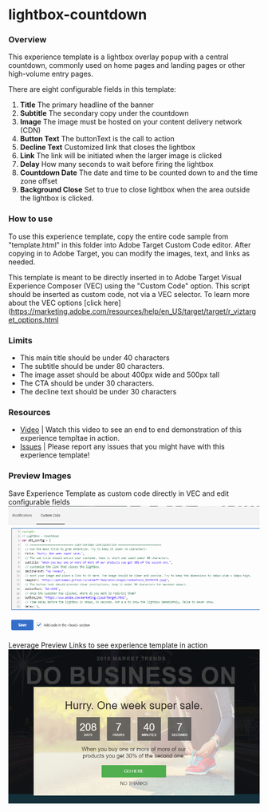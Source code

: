 # lightbox-countdown

### Overview
This experience template is a lightbox overlay popup with a central countdown, commonly used on home pages and landing pages or other high-volume entry pages. 

There are eight configurable fields in this template:
1. **Title** The primary headline of the banner
1. **Subtitle** The secondary copy under the countdown
1. **Image** The image must be hosted on your content delivery network (CDN)
1. **Button Text** The buttonText is the call to action
1. **Decline Text** Customized link that closes the lightbox
1. **Link**  The link will be initiated when the larger image is clicked
1. **Delay** How many seconds to wait before firing the lightbox
1. **Countdown Date** The date and time to be counted down to and the time zone offset
1. **Background Close**   Set to true to close lightbox when the area outside the lightbox is clicked.

### How to use
To use this experience template, copy the entire code sample from "template.html" in this folder into Adobe Target Custom Code editor. After copying in to Adobe Target, you can modify the images, text, and links as needed.

This template is meant to be directly inserted in to Adobe Target Visual Experience Composer (VEC) using the "Custom Code" option. This script should be inserted as custom code, not via a VEC selector. To learn more about the VEC options [click here](https://marketing.adobe.com/resources/help/en_US/target/target/r_viztarget_options.html


### Limits
* This  main title should be under 40 characters
* The subtitle should be under 80 characters.
* The image asset should be about 400px wide and 500px tall
* The CTA should be under 30 characters.
* The decline text should be under 30 characters

### Resources
* [Video](TBD) | Watch this video to see an end to end demonstration of this experience templtae in action. 
* [Issues](https://github.com/Adobe-Marketing-Cloud/target-experience-templates/issues) | Please report any issues that you might have with this experience template! 

### Preview Images
Save Experience Template as custom code directly in VEC and edit configurable fields
![Screenshot 1](https://raw.githubusercontent.com/Adobe-Marketing-Cloud/target-experience-templates/master/lightbox-countdown/ext05a.png)


Leverage Preview Links to see experience template in action
![Screenshot 2](https://raw.githubusercontent.com/Adobe-Marketing-Cloud/target-experience-templates/master/lightbox-countdown/ext05b.png)

